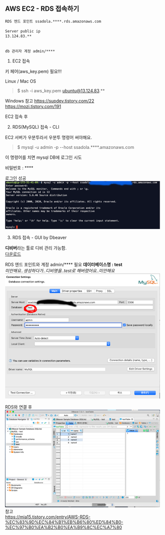 ## AWS EC2 - RDS 접속하기

```
RDS 엔드 포인트 ssadola.****.rds.amazonaws.com

Server public ip
13.124.83.**


db 관리자 계정 admin/****
```

1. EC2 접속

키 페어(aws_key.pem) 필요!!!

Linux / Mac OS
> $ ssh -i aws_key.pem ubuntu@13.124.83.**

Windows 
참고 
<https://supdev.tistory.com/22>  
<https://mozi.tistory.com/191>

EC2 접속 후

2. RDS(MySQL) 접속 - CLI

EC2 서버가 우분투라서 우분투 명령어 써야해요.

> $ mysql -u admin -p --host ssadola.****.amazonaws.com

이 명령어를 치면 mysql DB에 로그인 시도

비밀번호 : ****

로그인 성공
![cli](./RDS-CLI.png)  

3. RDS 접속 - GUI by Dbeaver

**디비버**라는 툴로 디비 관리 가능함.  
[다운로드](https://dbeaver.io/download/)  

RDS 엔드 포인트와 계정 admin/**** 필요 
**데이터베이스명 : test**  
*미안해요..생성하다가..디비명을..test로 해버렸어요..미안해요*
![dbeaver](./RDS-Dbeaver.png)  

RDS와 연결 후  
![dbeaver_connect](./Dbeaver-sample.png)
참고   
<https://mia15.tistory.com/entry/AWS-RDS-%EC%83%9D%EC%84%B1%EB%B6%80%ED%84%B0-%EC%97%B0%EA%B2%B0%EA%B9%8C%EC%A7%80>
